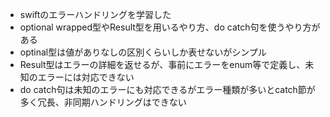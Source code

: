 - swiftのエラーハンドリングを学習した
- optional wrapped型やResult型を用いるやり方、do catch句を使うやり方がある
- optinal型は値がありなしの区別くらいしか表せないがシンプル
- Result型はエラーの詳細を返せるが、事前にエラーをenum等で定義し、未知のエラーには対応できない
- do catch句は未知のエラーにも対応できるがエラー種類が多いとcatch節が多く冗長、非同期ハンドリングはできない